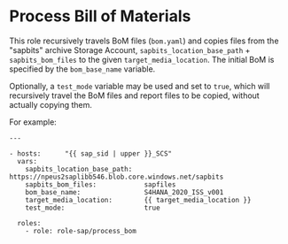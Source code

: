 # Process Bill of Materials

This role recursively travels BoM files (`bom.yaml`) and copies files from the "sapbits" archive Storage Account, `sapbits_location_base_path` + `sapbits_bom_files` to the given `target_media_location`. The initial BoM is specified by the `bom_base_name` variable.

Optionally, a `test_mode` variable may be used and set to `true`, which will recursively travel the BoM files and report files to be copied, without actually copying them.

For example:

```text
---

- hosts:      "{{ sap_sid | upper }}_SCS"
  vars:
    sapbits_location_base_path:   https://npeus2saplibb546.blob.core.windows.net/sapbits
    sapbits_bom_files:            sapfiles
    bom_base_name:                S4HANA_2020_ISS_v001
    target_media_location:        {{ target_media_location }}
    test_mode:                    true

  roles:
    - role: role-sap/process_bom
```
